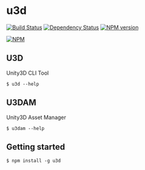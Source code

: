 u3d
===

[![Build Status](https://travis-ci.org/damncreative/u3d.svg?branch=master)](https://travis-ci.org/damncreative/u3d)
[![Dependency Status](https://gemnasium.com/damncreative/u3d.svg)](https://gemnasium.com/damncreative/u3d)
[![NPM version](https://badge.fury.io/js/u3d.svg)](http://badge.fury.io/js/u3d)


[![NPM](https://nodei.co/npm/u3d.png)](https://nodei.co/npm/u3d/)

## U3D
Unity3D CLI Tool
```
$ u3d --help
```

## U3DAM
Unity3D Asset Manager
```
$ u3dam --help
```

## Getting started
```
$ npm install -g u3d
```
